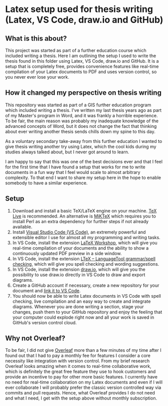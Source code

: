 # Latex setup used for thesis writing (Latex, VS Code, draw.io and GitHub)

## What is this about?
This project was started as part of a further education course which included
writing a thesis. Here I am outlining the setup I used to write the thesis found
in this folder using Latex, VS Code, draw.io and GitHub. It is a setup that is
completely free, provides convenience features like real-time compilation of
your Latex documents to PDF and uses version control, so you never ever lose
your work.

## How it changed my perspective on thesis writing
This repository was started as part of a GIS further education program which
included writing a thesis. I've written my last thesis years ago as part of my
Master's program in Word, and it was frankly a horrible experience. To be fair,
the main reason was probably my inadequate knowledge of the advanced concepts of
Word, but it does not change the fact that thinking about ever writing another
thesis sends chills down my spine to this day.

As a voluntary secondary take-away from this further education I wanted to give
thesis writing another try using Latex, which the cool kids during my studies
always talked about, but I never got around to learn.

I am happy to say that this was one of the best decisions ever and that I feel
for the first time that I have found a setup that works for me to write
documents in a fun way that I feel would scale to almost arbitrary complexity.
To that end I want to share my setup here in the hope to enable somebody to have
a similar experience.

## Setup
1. Download and install a basic TeX/LaTeX engine on your machine. [TeX
   Live](https://www.tug.org/texlive/) is recommended. An alternative is
   [MiKTeX](https://miktex.org/download) which requires you to install Perl as
   an extra dependency for further steps if not already available.
2. Install [Visual Studio Code (VS Code)](https://code.visualstudio.com/), an
   extremely powerful and extensible editor I use for almost all my programming
   and writing tasks.
3. In VS Code, install the extension [LaTeX
   Workshop](https://marketplace.visualstudio.com/items?itemName=James-Yu.latex-workshop),
   which will give you real-time compilation of your documents and the ability
   to show a continuously updated PDF preview in a side window.
4. In VS Code, install the extension [LTeX – LanguageTool grammar/spell
   checking](https://marketplace.visualstudio.com/items?itemName=valentjn.vscode-ltex),
   which will give you spell checking and wording suggestions.
5. In VS Code, install the extension
   [draw.io](https://marketplace.visualstudio.com/items?itemName=hediet.vscode-drawio),
   which will give you the possibility to use draw.io directly in VS Code to
   draw and export diagrams.
6. Create a GitHub account if necessary, create a new repository for your
   document and [link it to VS
   Code](https://code.visualstudio.com/docs/editor/github).
7. You should now be able to write Latex documents in VS Code with spell
   checking, live compilation and an easy way to create and integrate diagrams.
   Whenever you are done writing a section, stage your changes, push them to
   your GitHub repository and enjoy the feeling that your computer could explode
   right now and all your work is saved in GitHub's version control cloud.

## Why not Overleaf?
To be fair, I did not give [Overleaf](https://www.overleaf.com/) more than a few
minutes of my time after I found out that I had to pay a monthly fee for
features I consider a core necessity like integration with version control. From
my brief research Overleaf looks amazing when it comes to real-time
collaborative work, which is definitely the great free feature they use to hook
customers and provide an incentive to pay for other more basic features. I
currently have no need for real-time collaboration on my Latex documents and
even if I will ever collaborate I will probably prefer the classic version
controlled way via commits and pull requests. Hence, what Overleaf provides I do
not need and what I need, I get with the setup above without monthly
subscription.
